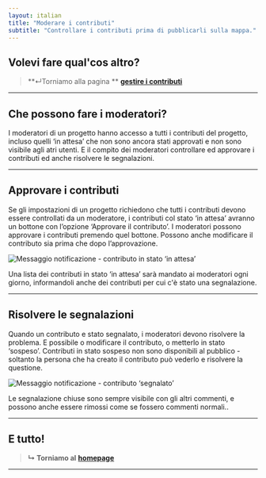 ```yaml
---
layout: italian
title: "Moderare i contributi"
subtitle: "Controllare i contributi prima di pubblicarli sulla mappa."
---
```


## Volevi fare qual'cos altro?

> **&#8629;Torniamo alla pagina ** [**gestire i contributi**](manage-contributions.html)

---

## Che possono fare i moderatori?

I moderatori di un progetto hanno accesso a tutti i contributi del progetto, incluso quelli ‘in attesa’ che non sono ancora stati approvati e non sono visibile agli atri utenti.  E il compito dei moderatori controllare ed approvare i contributi ed anche risolvere le segnalazioni. 

---

## Approvare i contributi

Se gli impostazioni di un progetto richiedono che tutti i contributi devono essere controllati da un moderatore, i contributi col stato ‘in attesa’ avranno un bottone con l’opzione ‘Approvare il contributo’.  I moderatori possono approvare i contributi premendo quel bottone.  Possono anche modificare il contributo sia prima che dopo l’approvazione.

![Messaggio notificazione - contributo in stato ‘in attesa’](/images/it/pending-contribution-notification.png)

Una lista dei contributi in stato ‘in attesa’ sarà mandato ai moderatori ogni giorno, informandoli anche dei contributi per cui c'è stato una segnalazione. 

---

## Risolvere le segnalazioni

Quando un contributo e stato segnalato, i moderatori devono risolvere la problema.  E possibile o modificare il contributo, o metterlo in stato ‘sospeso’.  Contributi in stato sospeso non sono disponibili al pubblico - soltanto la persona che ha creato il contributo può vederlo e risolvere la questione.

![Messaggio notificazione - contributo ‘segnalato’](/images/it/reported-contribution-notification.png)

Le segnalazione chiuse sono sempre visibile con gli altri commenti, e possono anche essere rimossi come se fossero commenti normali..

---

## E tutto!

> **&#8627; Torniamo al** [**homepage**](index.html)


---

